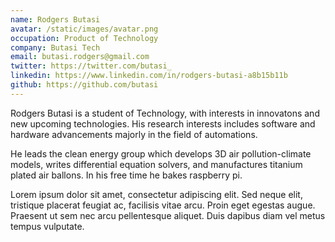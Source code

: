 ```yaml
---
name: Rodgers Butasi
avatar: /static/images/avatar.png
occupation: Product of Technology
company: Butasi Tech
email: butasi.rodgers@gmail.com
twitter: https://twitter.com/butasi_
linkedin: https://www.linkedin.com/in/rodgers-butasi-a8b15b11b
github: https://github.com/butasi
---
```


Rodgers Butasi is a student of Technology, with interests in innovatons and new upcoming technologies. His research interests includes software and hardware advancements majorly in the field of automations.

He leads the clean energy group which develops 3D air pollution-climate models, writes differential equation solvers, and manufactures titanium plated air ballons. In his free time he bakes raspberry pi.

Lorem ipsum dolor sit amet, consectetur adipiscing elit. Sed neque elit, tristique placerat feugiat ac, facilisis vitae arcu. Proin eget egestas augue. Praesent ut sem nec arcu pellentesque aliquet. Duis dapibus diam vel metus tempus vulputate.

